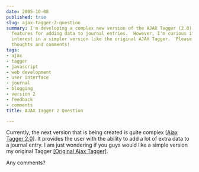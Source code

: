 ```yaml
---
date: 2005-10-08
published: true
slug: ajax-tagger-2-question
summary: I'm developing a complex new version of the AJAX Tagger (2.0) with enhanced
  features for adding data to journal entries.  However, I'm curious if there's still
  interest in a simpler version like the original AJAX Tagger.  Please share your
  thoughts and comments!
tags:
- ajax
- tagger
- javascript
- web development
- user interface
- journal
- blogging
- version 2
- feedback
- comments
title: AJAX Tagger 2 Question

---
```

Currently, the next version that is being created is quite complex [[Ajax Tagger 2.0](http://www.kinlan.co.uk/AjaxExperiments/AjaxTag2)].  It provides the user with the ability to add a lot of extra data to a journal entry.  I am just wondering if you guys would like a simple version my original Tagger [[Original Ajax Tagger]](http://www.kinlan.co.uk/AjaxExperiments/AjaxTag).<p />Any comments?<p />

